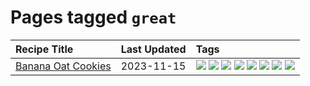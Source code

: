 # Pages tagged `great`

|Recipe Title|Last Updated|Tags
|:---|:---|:---|
|[Banana Oat Cookies](../recipes/bananaoatcookies.md)|2023-11-15|[![](https://img.shields.io/badge/tag-baked-f1d19f)](../tags/baked.md) [![](https://img.shields.io/badge/tag-breakfast-659a8f)](../tags/breakfast.md) [![](https://img.shields.io/badge/tag-dessert-4e6ea)](../tags/dessert.md) [![](https://img.shields.io/badge/tag-great-9d5b24)](../tags/great.md) [![](https://img.shields.io/badge/tag-healthy-9acea8)](../tags/healthy.md) [![](https://img.shields.io/badge/tag-snack-95446)](../tags/snack.md) [![](https://img.shields.io/badge/tag-vegan-4d8aaa)](../tags/vegan.md) [![](https://img.shields.io/badge/tag-vegetarian-5d33f3)](../tags/vegetarian.md)|